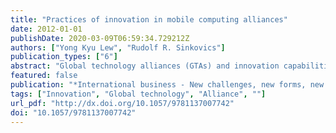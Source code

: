 ```yaml
---
title: "Practices of innovation in mobile computing alliances"
date: 2012-01-01
publishDate: 2020-03-09T06:59:34.729212Z
authors: ["Yong Kyu Lew", "Rudolf R. Sinkovics"]
publication_types: ["6"]
abstract: "Global technology alliances (GTAs) and innovation capabilities are the two main themes in this chapter. Drawing on innovation concepts and the resource-based view, this chapter explains how firms gain access to complementary resources, dispersed in the international realm, and incorporate these within their organizations through GTAs"
featured: false
publication: "*International business - New challenges, new forms, new perspectives*"
tags: ["Innovation", "Global technology", "Alliance", ""]
url_pdf: "http://dx.doi.org/10.1057/9781137007742"
doi: "10.1057/9781137007742"
---
```


